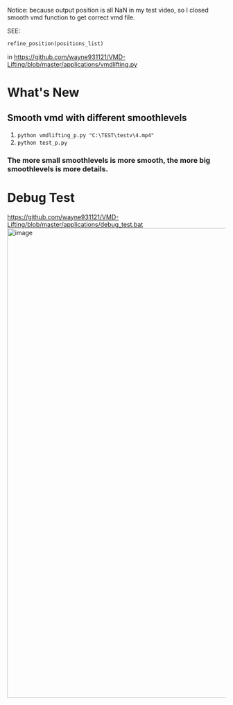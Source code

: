 Notice: because output position is all NaN in my test video, so I closed smooth vmd function to get correct vmd file.

SEE: 

```py
refine_position(positions_list)
``` 

in https://github.com/wayne931121/VMD-Lifting/blob/master/applications/vmdlifting.py

# What's New

## Smooth vmd with different smoothlevels

1. ```python vmdlifting_p.py "C:\TEST\testv\4.mp4"```
2. ```python test_p.py```

### The more small smoothlevels is more smooth, the more big smoothlevels is more details.

# Debug Test
https://github.com/wayne931121/VMD-Lifting/blob/master/applications/debug_test.bat
<img width="1920" height="1080" alt="image" src="https://github.com/user-attachments/assets/54135310-102e-4118-8d45-c58bd4fa0ad0" />

